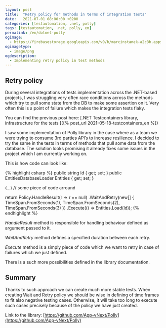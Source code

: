 ```yaml
---
layout: post
title:  "Retry policy for methods in terms of integration tests"
date:   2021-07-01 08:00:00 +0200
categories: [testautomation, .net, polly]
tags: [testautomation, .net, polly, en]
permalink: /en/dotnet-polly
ogimage:
  - https://firebasestorage.googleapis.com/v0/b/marcinstanek-a2c3b.appspot.com/o/2021-07-01-retry-policy-in-test-methods%2FRetry%20policy%20for%20methods%20in%20terms%20of%20integration%20tests.png?alt=media&token=e5a5db4b-7f5b-4ffb-94fa-9d22751f79f6
ogimagetype:
  - image/png
ogdescription:
  - Implementing retry policy in test methods
---
```


## Retry policy

During several integrations of tests implementation across the .NET-based projects, I was struggling very often race conditions across the methods which try to pull some state from the DB to make some assertion on it. Very often this is a point of failure which makes the integration tests flaky.

You can find the previous post here: [.NET Testcontainers library, infrastructure for the tests
]({% post_url 2021-05-18-testcontainers_en %})

 I saw some implementation of Polly library in the case where as a team we were trying to consume 3rd parties API’s to increase resilience. I decided to try the same in the tests in terms of methods that pull some data from the database. The solution looks promising it already fixes some issues in the project which I am currently working on.
 
This is how code can look like:

{% highlight csharp %}
public string Id { get; set; }
public EntitiesDatabaseLoader Entities { get; set; }

(...) // some piece of code arround

return Policy.HandleResult<Entity>(r => r == null)
       .WaitAndRetry(new[]
       {
         TimeSpan.FromSeconds(1),
         TimeSpan.FromSeconds(2),
         TimeSpan.FromSeconds(3)
       })
       .Execute(() => Entities.Load(Id));
{% endhighlight %}

_HandleResult_ method is responsible for handling behaviour defined as argument passed to it.

_WaitAndRetry_ method defines a specified duration between each retry. 

_Execute_ method is a simply piece of code which we want to retry in case of failures which we just defined.

There is a such more possibilities defined in the library documentation.

## Summary

Thanks to such approach we can create much more stable tests. When creating Wait and Retry policy we should be wise in defining of time frames to fit also negative testing cases. Otherwise, it will take too long to execute such cases precisely because of the policy we have just created.

Link to the library: [https://github.com/App-vNext/Polly](https://github.com/App-vNext/Polly) 
